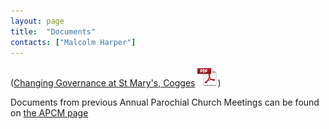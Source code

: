```yaml
---
layout: page
title:  "Documents"
contacts: ["Malcolm Harper"]
---
```

([Changing Governance at St Mary's, Cogges](/documents/INFORMATION%20LEAFLET%20ABOUT%20PCC%20CHANGES.pdf) ![PDF](/images/pdficon_large.png))

Documents from previous Annual Parochial Church Meetings can be found on [the APCM page](./apcm/)

<!--
* [Annual Report for 2012](./documents/annual-report-2012.pdf)
* [Annual Report for 2013](http://archive.coggesparish.com/report/2013/)
* [Report and Presentations from APCM 2013](http://archive.coggesparish.com/apcm/2013/)
* [Agenda and papers for APCM 2014](./apcm/2014/agenda.html "Opens link to the 'Agenda and papers for APCM 2014' page")
* [Reports and Presentations from APCM 2014](./apcm/2014/index.html "Opens link to the 'Reports and Presentations from APCM 2014' page")
-->
